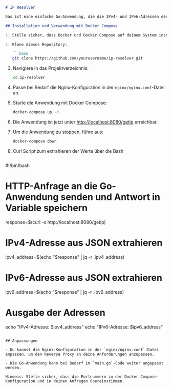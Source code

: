 ```markdown
# IP Resolver

Das ist eine einfache Go-Anwendung, die die IPv4- und IPv6-Adressen des Clients über eine HTTP-Schnittstelle zurückgibt.

## Installation und Verwendung mit Docker Compose

1. Stelle sicher, dass Docker und Docker Compose auf deinem System installiert sind.

2. Klone dieses Repository:

   ```bash
   git clone https://github.com/yourusername/ip-resolver.git
   ```

3. Navigiere in das Projektverzeichnis:

   ```bash
   cd ip-resolver
   ```

4. Passe bei Bedarf die Nginx-Konfiguration in der `nginx/nginx.conf`-Datei an.

5. Starte die Anwendung mit Docker Compose:

   ```bash
   docker-compose up -d
   ```

6. Die Anwendung ist jetzt unter [http://localhost:8080/getip](http://localhost:8080/getip) erreichbar.

7. Um die Anwendung zu stoppen, führe aus:

   ```bash
   docker-compose down
   ```

8. Curl Script zum extrahieren der Werte über die Bash

   ```bash
#!/bin/bash

# HTTP-Anfrage an die Go-Anwendung senden und Antwort in Variable speichern
response=$(curl -s http://localhost:8080/getip)

# IPv4-Adresse aus JSON extrahieren
ipv4_address=$(echo "$response" | jq -r .ipv4_address)

# IPv6-Adresse aus JSON extrahieren
ipv6_address=$(echo "$response" | jq -r .ipv6_address)

# Ausgabe der Adressen
echo "IPv4-Adresse: $ipv4_address"
echo "IPv6-Adresse: $ipv6_address"
   ```

## Anpassungen

- Du kannst die Nginx-Konfiguration in der `nginx/nginx.conf`-Datei anpassen, um den Reverse Proxy an deine Anforderungen anzupassen.

- Die Go-Anwendung kann bei Bedarf im `main.go`-Code weiter angepasst werden.

Hinweis: Stelle sicher, dass die Portnummern in der Docker Compose-Konfiguration und in deinen Anfragen übereinstimmen.
